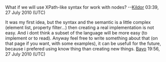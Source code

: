 What if we will use XPath-like syntax for work with nodes?
--[Kildor](User:Kildor "wikilink") 03:39, 27 July 2010 (UTC)


It was my first idea, but the syntax and the semantic is a little
complex (element list, property filter...) then creating a real
implementation is not easy. And i dont think a subset of the language
will be more easy (to implement or to read). Anyway feel free to write
something about that (on that page if you want, with some examples), it
can be usefull for the future, because i prefered using know thing than
creating new things. [Bayo](User:Bayo "wikilink") 19:56, 27 July 2010
(UTC)